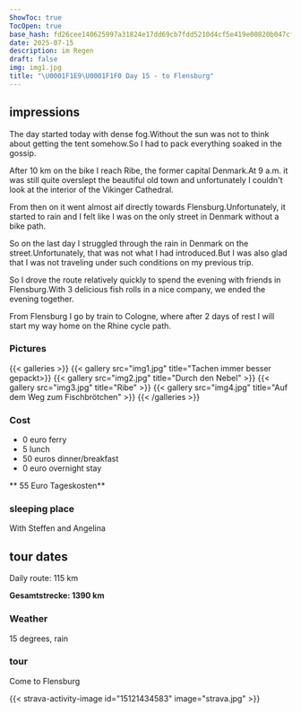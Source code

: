 ```yaml
---
ShowToc: true
TocOpen: true
base_hash: fd26cee140625997a31824e17dd69cb7fdd5210d4cf5e419e00820b047cfc177
date: 2025-07-15
description: im Regen
draft: false
img: img1.jpg
title: "\U0001F1E9\U0001F1F0 Day 15 - to Flensburg"
---
```


## impressions
The day started today with dense fog.Without the sun was not to think about getting the tent somehow.So I had to pack everything soaked in the gossip.

After 10 km on the bike I reach Ribe, the former capital Denmark.At 9 a.m. it was still quite overslept the beautiful old town and unfortunately I couldn't look at the interior of the Vikinger Cathedral.

From then on it went almost aif directly towards Flensburg.Unfortunately, it started to rain and I felt like I was on the only street in Denmark without a bike path.

So on the last day I struggled through the rain in Denmark on the street.Unfortunately, that was not what I had introduced.But I was also glad that I was not traveling under such conditions on my previous trip.

So I drove the route relatively quickly to spend the evening with friends in Flensburg.With 3 delicious fish rolls in a nice company, we ended the evening together.

From Flensburg I go by train to Cologne, where after 2 days of rest I will start my way home on the Rhine cycle path.

### Pictures
{{< galleries >}}
{{< gallery src="img1.jpg" title="Tachen immer besser gepackt>}}
{{< gallery src="img2.jpg" title="Durch den Nebel" >}}
{{< gallery src="img3.jpg" title="Ribe" >}}
{{< gallery src="img4.jpg" title="Auf dem Weg zum Fischbrötchen" >}}
{{< /galleries >}}

### Cost
- 0 euro ferry
- 5 lunch
- 50 euros dinner/breakfast
- 0 euro overnight stay

** 55 Euro Tageskosten**

### sleeping place
With Steffen and Angelina

## tour dates
Daily route: 115 km

**Gesamtstrecke: 1390 km**

### Weather
15 degrees, rain

### tour
Come to Flensburg

{{< strava-activity-image id="15121434583" image="strava.jpg" >}}
